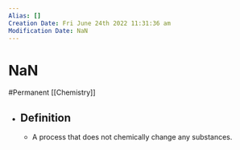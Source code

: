 ```yaml
---
Alias: []
Creation Date: Fri June 24th 2022 11:31:36 am 
Modification Date: NaN
---
```

# NaN
#Permanent [[Chemistry]]

- ## Definition
	- A process that does not chemically change any substances.